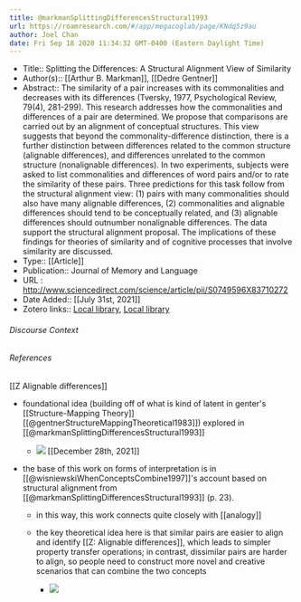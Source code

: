 ```yaml
---
title: @markmanSplittingDifferencesStructural1993
url: https://roamresearch.com/#/app/megacoglab/page/KNdq5z9au
author: Joel Chan
date: Fri Sep 18 2020 11:34:32 GMT-0400 (Eastern Daylight Time)
---
```


- Title:: Splitting the Differences: A Structural Alignment View of Similarity
- Author(s):: [[Arthur B. Markman]], [[Dedre Gentner]]
- Abstract:: The similarity of a pair increases with its commonalities and decreases with its differences (Tversky, 1977, Psychological Review, 79(4), 281-299). This research addresses how the commonalities and differences of a pair are determined. We propose that comparisons are carried out by an alignment of conceptual structures. This view suggests that beyond the commonality-difference distinction, there is a further distinction between differences related to the common structure (alignable differences), and differences unrelated to the common structure (nonalignable differences). In two experiments, subjects were asked to list commonalities and differences of word pairs and/or to rate the similarity of these pairs. Three predictions for this task follow from the structural alignment view: (1) pairs with many commonalities should also have many alignable differences, (2) commonalities and alignable differences should tend to be conceptually related, and (3) alignable differences should outnumber nonalignable differences. The data support the structural alignment proposal. The implications of these findings for theories of similarity and of cognitive processes that involve similarity are discussed.
- Type:: [[Article]]
- Publication:: Journal of Memory and Language
- URL : http://www.sciencedirect.com/science/article/pii/S0749596X83710272
- Date Added:: [[July 31st, 2021]]
- Zotero links:: [Local library](zotero://select/groups/2451508/items/R42JAJMQ), [Local library](https://www.zotero.org/groups/2451508/items/R42JAJMQ)

###### Discourse Context



###### References

[[Z Alignable differences]]

- foundational idea (building off of what is kind of latent in genter's [[Structure-Mapping Theory]][[@gentnerStructureMappingTheoretical1983]]) explored in [[@markmanSplittingDifferencesStructural1993]]

    - ![](https://firebasestorage.googleapis.com/v0/b/firescript-577a2.appspot.com/o/imgs%2Fapp%2Fmegacoglab%2FzlmNvnsjRn.png?alt=media&token=c55a7052-0b70-41a8-8ce7-b545f8437c73)
[[December 28th, 2021]]

- the base of this work on forms of interpretation is in [[@wisniewskiWhenConceptsCombine1997]]'s account based on structural alignment from [[@markmanSplittingDifferencesStructural1993]] (p. 23).

    - in this way, this work connects quite closely with [[analogy]]

    - the key theoretical idea here is that similar pairs are easier to align and identify [[Z: Alignable differences]], which leads to simpler property transfer operations; in contrast, dissimilar pairs are harder to align, so people need to construct more novel and creative scenarios that can combine the two concepts

        - ![](https://firebasestorage.googleapis.com/v0/b/firescript-577a2.appspot.com/o/imgs%2Fapp%2Fmegacoglab%2FXv4nc7wYrk.png?alt=media&token=d605dbfd-fa3f-4da3-9757-a5b058449a40)
